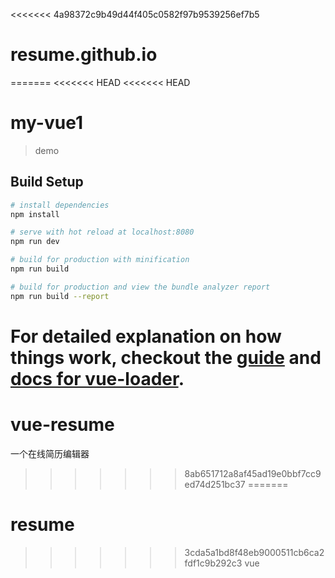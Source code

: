 <<<<<<< 4a98372c9b49d44f405c0582f97b9539256ef7b5
# resume.github.io
=======
<<<<<<< HEAD
<<<<<<< HEAD
# my-vue1

> demo

## Build Setup

``` bash
# install dependencies
npm install

# serve with hot reload at localhost:8080
npm run dev

# build for production with minification
npm run build

# build for production and view the bundle analyzer report
npm run build --report
```

For detailed explanation on how things work, checkout the [guide](http://vuejs-templates.github.io/webpack/) and [docs for vue-loader](http://vuejs.github.io/vue-loader).
=======
# vue-resume
一个在线简历编辑器
>>>>>>> 8ab651712a8af45ad19e0bbf7cc9ed74d251bc37
=======
# resume
>>>>>>> 3cda5a1bd8f48eb9000511cb6ca2fdf1c9b292c3
>>>>>>> vue
